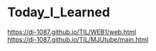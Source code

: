 # Today_I_Learned
https://dj-1087.github.io/TIL/WEB1/web.html  
https://dj-1087.github.io/TIL/MJUtube/main.html  